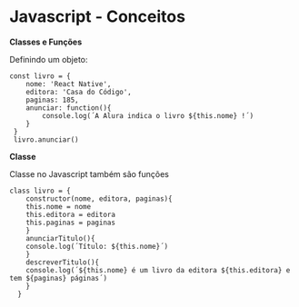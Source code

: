 # Javascript - Conceitos

**Classes e Funções**

Definindo um objeto: 

    const livro = {
	    nome: 'React Native', 
	    editora: 'Casa do Código', 
	    paginas: 185, 
	    anunciar: function(){
		    console.log(´A Alura indica o livro ${this.nome} !´)
		}
	 }
	 livro.anunciar()


**Classe**

Classe no Javascript também são funções

    class livro = {
	    constructor(nome, editora, paginas){
	    this.nome = nome
	    this.editora = editora
	    this.paginas = paginas
	    }
	    anunciarTitulo(){
	    console.log(´Título: ${this.nome}´)
	    }
	    descreverTitulo(){
	    console.log(´${this.nome} é um livro da editora ${this.editora} e tem ${paginas} páginas´)
	    } 
	  }
